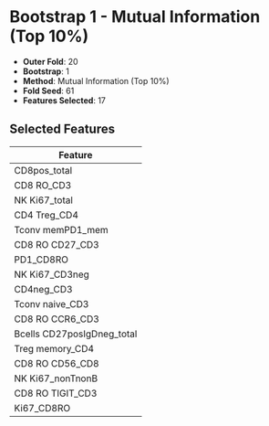 # Bootstrap 1 - Mutual Information (Top 10%)

- **Outer Fold**: 20
- **Bootstrap**: 1
- **Method**: Mutual Information (Top 10%)
- **Fold Seed**: 61
- **Features Selected**: 17

## Selected Features

| Feature |
|---------|
| CD8pos_total |
| CD8 RO_CD3 |
| NK Ki67_total |
| CD4 Treg_CD4 |
| Tconv memPD1_mem |
| CD8 RO CD27_CD3 |
| PD1_CD8RO |
| NK Ki67_CD3neg |
| CD4neg_CD3 |
| Tconv naive_CD3 |
| CD8 RO CCR6_CD3 |
| Bcells CD27posIgDneg_total |
| Treg memory_CD4 |
| CD8 RO CD56_CD8 |
| NK Ki67_nonTnonB |
| CD8 RO TIGIT_CD3 |
| Ki67_CD8RO |
